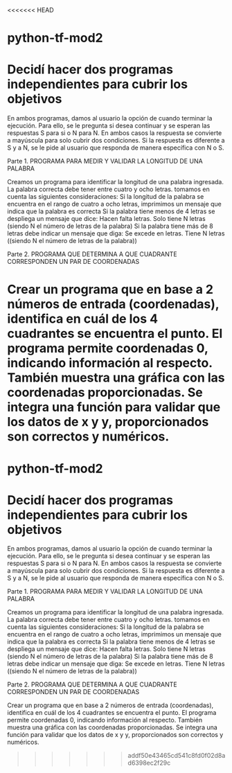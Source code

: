 <<<<<<< HEAD
# python-tf-mod2
# Decidí hacer dos programas independientes para cubrir los objetivos
En ambos programas, damos al usuario la opción de cuando terminar la ejecución. Para ello, se le pregunta si desea continuar y se esperan las respuestas S para si o N para N. En ambos casos la respuesta se convierte a mayúscula para solo cubrir dos condiciones. Si la respuesta es diferente a S y a N, se le pide al usuario que responda de manera específica con N o S.

Parte 1. PROGRAMA PARA MEDIR Y VALIDAR LA LONGITUD DE UNA PALABRA

Creamos un programa para identificar la longitud de una palabra ingresada. 
La palabra correcta debe tener entre cuatro y ocho letras. tomamos en cuenta las siguientes consideraciones:
  Si la longitud de la palabra se encuentra en el rango de cuatro a ocho letras, imprimimos un mensaje que indica que la palabra es correcta
  Si la palabra tiene menos de 4 letras se despliega un mensaje que dice: Hacen falta letras. Solo tiene N letras (siendo N el número de letras de la palabra)
  Si la palabra tiene más de 8 letras debe indicar un mensaje que diga: Se excede en letras. Tiene N letras ((siendo N el número de letras de la palabra))

Parte 2. PROGRAMA QUE DETERMINA A QUE CUADRANTE CORRESPONDEN UN PAR DE COORDENADAS

Crear un programa que en base a 2 números de entrada (coordenadas), identifica en cuál de los 4 cuadrantes se encuentra el punto. El programa permite coordenadas 0, indicando información al respecto. 
También muestra una gráfica con las coordenadas proporcionadas.
Se integra una función para validar que los datos de x y y, proporcionados son correctos y numéricos.
=======
# python-tf-mod2
# Decidí hacer dos programas independientes para cubrir los objetivos
En ambos programas, damos al usuario la opción de cuando terminar la ejecución. Para ello, se le pregunta si desea continuar y se esperan las respuestas S para si o N para N. En ambos casos la respuesta se convierte a mayúscula para solo cubrir dos condiciones. Si la respuesta es diferente a S y a N, se le pide al usuario que responda de manera específica con N o S.

Parte 1. PROGRAMA PARA MEDIR Y VALIDAR LA LONGITUD DE UNA PALABRA

Creamos un programa para identificar la longitud de una palabra ingresada. 
La palabra correcta debe tener entre cuatro y ocho letras. tomamos en cuenta las siguientes consideraciones:
  Si la longitud de la palabra se encuentra en el rango de cuatro a ocho letras, imprimimos un mensaje que indica que la palabra es correcta
  Si la palabra tiene menos de 4 letras se despliega un mensaje que dice: Hacen falta letras. Solo tiene N letras (siendo N el número de letras de la palabra)
  Si la palabra tiene más de 8 letras debe indicar un mensaje que diga: Se excede en letras. Tiene N letras ((siendo N el número de letras de la palabra))

Parte 2. PROGRAMA QUE DETERMINA A QUE CUADRANTE CORRESPONDEN UN PAR DE COORDENADAS

Crear un programa que en base a 2 números de entrada (coordenadas), identifica en cuál de los 4 cuadrantes se encuentra el punto. El programa permite coordenadas 0, indicando información al respecto. 
También muestra una gráfica con las coordenadas proporcionadas.
Se integra una función para validar que los datos de x y y, proporcionados son correctos y numéricos.
>>>>>>> addf50e43465cd541c8fd0f02d8ad6398ec2f29c
